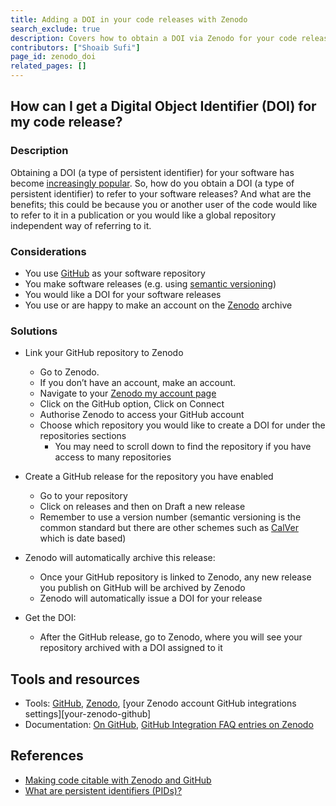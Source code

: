 ```yaml
---
title: Adding a DOI in your code releases with Zenodo
search_exclude: true
description: Covers how to obtain a DOI via Zenodo for your code releases 
contributors: ["Shoaib Sufi"] 
page_id: zenodo_doi
related_pages: []
---
```

## How can I get a Digital Object Identifier (DOI) for my code release?

### Description 
Obtaining a DOI (a type of persistent identifier) for your software has become [increasingly popular][datacite-doi-software]. So, how do you obtain a DOI (a type of persistent identifier) to refer to your software releases? And what are the benefits; this could be because you or another user of the code would like to refer to it in a publication or you would like a global repository independent way of referring to it. 

### Considerations 
* You use [GitHub][github] as your software repository
* You make software releases (e.g. using [semantic versioning][semantic-versioning])
* You would like a DOI for your software releases
* You use or are happy to make an account on the [Zenodo][zenodo] archive 

### Solutions 

* Link your GitHub repository to Zenodo
	* Go to Zenodo.
	* If you don’t have an account, make an account.
	* Navigate to your [Zenodo my account page](https://zenodo.org/account/settings/profile)
	* Click on the GitHub option, Click on Connect
	* Authorise Zenodo to access your GitHub account
	* Choose which repository you would like to create a DOI for under the repositories sections
		* You may need to scroll down to find the repository if you have access to many repositories

* Create a GitHub release for the repository you have enabled
	* Go to your repository
	* Click on releases and then on Draft a new release
	* Remember to use a version number (semantic versioning is the common standard but there are other schemes such as [CalVer][calver] which is date based)
	
* Zenodo will automatically archive this release:
	* Once your GitHub repository is linked to Zenodo, any new release you publish on GitHub will be archived by Zenodo
	* Zenodo will automatically issue a DOI for your release

* Get the DOI:
	* After the GitHub release, go to Zenodo, where you will see your repository archived with a DOI assigned to it

## Tools and resources 

* Tools: [GitHub][github], [Zenodo][zenodo], [your Zenodo account GitHub integrations settings][your-zenodo-github]
* Documentation: [On GitHub][on-github], [GitHub Integration FAQ entries on Zenodo][github-faq-zenodo] 

## References

* [Making code citable with Zenodo and GitHub][citable-github-ssi]
* [What are persistent identifiers (PIDs)?][what-are-pids]

[calver]: (https://calver.org/)
[citable-github-ssi]: (https://www.software.ac.uk/blog/making-code-citable-zenodo-and-github)
[datacite-doi-software]: (https://datacite.org/blog/doi-registrations-software/)
[doi]: (https://www.doi.org/)
[github]: (https://github.com/)
[github-faq-zenodo]: (https://support.zenodo.org/help/en-gb/24-github-integration)
[on-github]: (https://docs.github.com/en/repositories/archiving-a-github-repository/referencing-and-citing-content)
[semantic-versioning]: (https://semver.org/) 
[what-are-pids]: (https://support.orcid.org/hc/en-us/articles/360006971013-What-are-persistent-identifiers-PIDs)
[zenodo]: (https://zenodo.org/)


